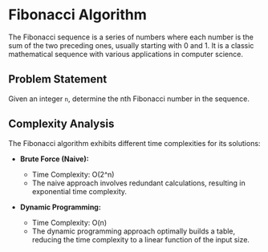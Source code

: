 # Fibonacci Algorithm

The Fibonacci sequence is a series of numbers where each number is the sum of the two preceding ones, usually starting with 0 and 1. It is a classic mathematical sequence with various applications in computer science.

## Problem Statement

Given an integer `n`, determine the nth Fibonacci number in the sequence.

## Complexity Analysis

The Fibonacci algorithm exhibits different time complexities for its solutions:

- **Brute Force (Naive):**
  - Time Complexity: O(2^n)
  - The naive approach involves redundant calculations, resulting in exponential time complexity.

- **Dynamic Programming:**
  - Time Complexity: O(n)
  - The dynamic programming approach optimally builds a table, reducing the time complexity to a linear function of the input size.
